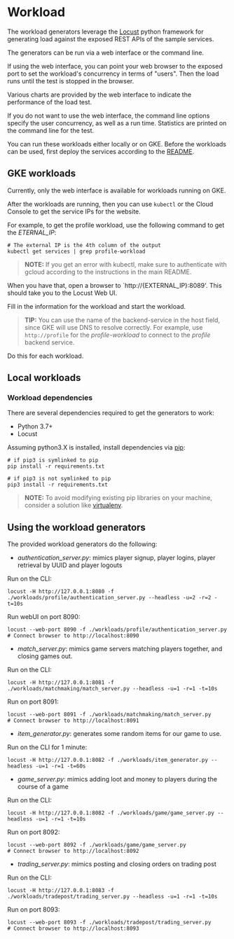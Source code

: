 # Workload
The workload generators leverage the [Locust](https://locust.io) python framework for generating load against the exposed REST APIs of the sample services.

The generators can be run via a web interface or the command line.

If using the web interface, you can point your web browser to the exposed port to set the workload's concurrency in terms of "users". Then the load runs until the test is stopped in the browser.

Various charts are provided by the web interface to indicate the performance of the load test.

If you do not want to use the web interface, the command line options specify the user concurrency, as well as a run time. Statistics are printed on the
command line for the test.

You can run these workloads either locally or on GKE. Before the workloads can be used, first deploy the services according to the [README](../README.md).

## GKE workloads
Currently, only the web interface is available for workloads running on GKE.

After the workloads are running, then you can use `kubectl` or the Cloud Console to get the service IPs for the website.

For example, to get the profile workload, use the following command to get the *ETERNAL_IP*:

```
# The external IP is the 4th column of the output
kubectl get services | grep profile-workload
```

> **NOTE:** If you get an error with kubectl, make sure to authenticate with gcloud according to the instructions in the main README.

When you have that, open a browser to `http://{EXTERNAL_IP}:8089'. This should take you to the Locust Web UI.

Fill in the information for the workload and start the workload.

> **TIP:** You can use the name of the backend-service in the host field, since GKE will use DNS to resolve correctly. For example, use `http://profile` for the *profile-workload* to connect to the *profile* backend service.

Do this for each workload.

## Local workloads

### Workload dependencies

There are several dependencies required to get the generators to work:

- Python 3.7+
- Locust

Assuming python3.X is installed, install dependencies via [pip](https://pypi.org/project/pip/):

```
# if pip3 is symlinked to pip
pip install -r requirements.txt

# if pip3 is not symlinked to pip
pip3 install -r requirements.txt
```

> **NOTE:** To avoid modifying existing pip libraries on your machine, consider a solution like [virtualenv](https://pypi.org/project/virtualenv/).


## Using the workload generators
The provided workload generators do the following:

- _authentication\_server.py_: mimics player signup, player logins, player retrieval by UUID and player logouts

Run on the CLI:
```
locust -H http://127.0.0.1:8080 -f ./workloads/profile/authentication_server.py --headless -u=2 -r=2 -t=10s
```

Run webUI on port 8090:
```
locust --web-port 8090 -f ./workloads/profile/authentication_server.py
# Connect browser to http://localhost:8090
```

- _match\_server.py_: mimics game servers matching players together, and closing games out.

Run on the CLI:
```
locust -H http://127.0.0.1:8081 -f ./workloads/matchmaking/match_server.py --headless -u=1 -r=1 -t=10s
```

Run on port 8091:
```
locust --web-port 8091 -f ./workloads/matchmaking/match_server.py
# Connect browser to http://localhost:8091
```

- _item\_generator.py_: generates some random items for our game to use.

Run on the CLI for 1 minute:
```
locust -H http://127.0.0.1:8082 -f ./workloads/item_generator.py --headless -u=1 -r=1 -t=60s
```

- _game\_server.py_: mimics adding loot and money to players during the course of a game

Run on the CLI:
```
locust -H http://127.0.0.1:8082 -f ./workloads/game/game_server.py --headless -u=1 -r=1 -t=10s
```

Run on port 8092:
```
locust --web-port 8092 -f ./workloads/game/game_server.py
# Connect browser to http://localhost:8092
```

- _trading\_server.py_: mimics posting and closing orders on trading post

Run on the CLI:
```
locust -H http://127.0.0.1:8083 -f ./workloads/tradepost/trading_server.py --headless -u=1 -r=1 -t=10s
```

Run on port 8093:
```
locust --web-port 8093 -f ./workloads/tradepost/trading_server.py
# Connect browser to http://localhost:8093
```
